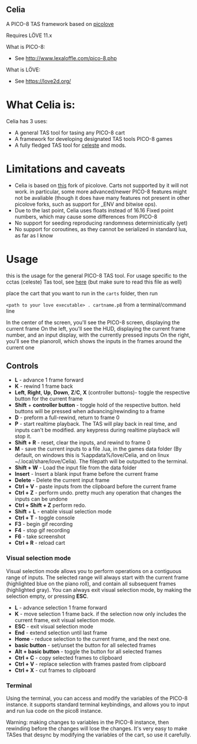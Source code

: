 Celia
--------

A PICO-8 TAS framework based on [picolove](https://github.com/picolove/picolove)

Requires LÖVE 11.x

What is PICO-8:

 * See http://www.lexaloffle.com/pico-8.php

What is LÖVE:

 * See https://love2d.org/

# What Celia is:

Celia has 3 uses:

 * A general TAS tool for tasing any PICO-8 cart
 * A framework for developing designated TAS tools PICO-8 games
 * A fully fledged TAS tool for [celeste](https://www.lexaloffle.com/bbs/?tid=2145) and mods.

# Limitations and caveats

* Celia is based on [this](https://github.com/gonengazit/picolove) fork of picolove. Carts not supported by it will not work. in particular, some more advanced/newer PICO-8 features might not be avaliable (though it does have many features not present in other picolove forks, such as support for \_ENV and bitwise ops).
* Due to the last point, Celia uses floats instead of 16.16 Fixed point numbers, which may cause some differences from PICO-8
* No support for seeding reproducing randomness deterministically (yet)
* No support for coroutines, as they cannot be serialized in standard lua, as far as I know

# Usage

this is the usage for the general PICO-8 TAS tool. For usage specific to the cctas (celeste) Tas tool, see [here](/cctas.md) (but make sure to read this file as well)

place the cart that you want to run in the `carts` folder, then run

`<path to your love executable> . cartname.p8` from a terminal/command line

In the center of the screen, you'll see the PICO-8 screen, displaying the current frame
On the left, you'll see the HUD, displaying the current frame number, and an input display, with the currently pressed inputs
On the right, you'll see the pianoroll, which shows the inputs in the frames around the current one

## Controls
* __L__ - advance 1 frame forward
* __K__ - rewind 1 frame back
* __Left__, __Right__, __Up__, __Down__, __Z__/__C__, __X__ (controller buttons)- toggle the respective button for the current frame
* __Shift__ + __controller button__ - toggle hold of the respective button. held buttons will be pressed when advancing/rewinding to a frame
* __D__ - preform a full-rewind, return to frame 0
* __P__ - start realtime playback. The TAS will play back in real time, and inputs can't be modified. any keypress during realtime playback will stop it.
* __Shift + R__ - reset, clear the inputs, and rewind to frame 0
* __M__ - save the current inputs to a file <cartname>.lua, in the games data folder (By default, on windows this is %appdata%/love/Celia, and on linux ~/.local/share/love/Celia). The filepath will be outputted to the terminal.
* __Shift + W__ - Load the input file from the data folder
* __Insert__ - Insert a blank input frame before the current frame
* __Delete__ - Delete the current input frame
* __Ctrl + V__ - paste inputs from the clipboard before the current frame
* __Ctrl + Z__ - perform undo. pretty much any operation that changes the inputs can be undone
* __Ctrl + Shift + Z__ perform redo.
* __Shift__ + __L__ - enable visual selection mode
* __Ctrl + T__ - toggle console
* __F3__ - begin gif recording
* __F4__ - stop gif recording
* __F6__ - take screenshot
* __Ctrl + R__ - reload cart

### Visual selection mode
Visual selection mode allows you to perform operations on a contiguous range of inputs. The selected range will always start with the current frame (highlighted blue on the piano roll), and contain all subsequent frames (highlighted gray). You can always exit visual selection mode, by making the selection empty, or pressing __ESC__.

* __L__ - advance selection 1 frame forward
* __K__ - move selection 1 frame back. if the selection now only includes the current frame, exit visual selection mode.
* __ESC__ - exit visual selection mode
* __End__ - extend selection until last frame
* __Home__ - reduce selection to the current frame, and the next one.
* __basic button__ - set/unset the button for all selected frames
* __Alt + basic button__ - toggle the button for all selected frames
* __Ctrl + C__ - copy selected frames to clipboard
* __Ctrl + V__ - replace selection with frames pasted from clipboard
* __Ctrl + X__ - cut frames to clipboard

### Terminal
Using the terminal, you can access and modify the variables of the PICO-8 instance. it supports standard terminal keybindings, and allows you to input and run lua code on the pico8 instance.

Warning: making changes to variables in the PICO-8 instance, then rewinding before the changes will lose the changes. It's very easy to make TASes that desync by modifying the variables of the cart, so use it carefully.







